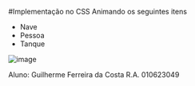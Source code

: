 #Implementação no CSS
Animando os seguintes itens
* Nave
* Pessoa
* Tanque

![image](https://github.com/user-attachments/assets/6f3dfee8-44a1-4160-a9d0-98aa982dd43c)

Aluno: Guilherme Ferreira da Costa
R.A. 010623049
